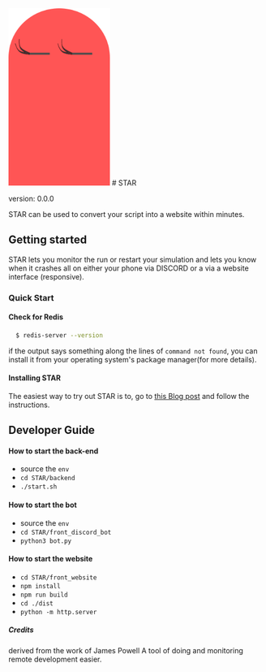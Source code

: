 <img src="./STAR/static/logo.svg.png" width="200px;">
# STAR

version: 0.0.0

STAR can be used to convert your script into a website within minutes.


## Getting started

STAR lets you monitor the run or restart your simulation and lets you know when it crashes all on either your phone via DISCORD or a via a website interface (responsive).

### Quick Start

#### Check for Redis

```bash
  $ redis-server --version
```

if the output says something along the lines of `command not found`,
you can install it from your operating system's package manager(for more details).

#### Installing STAR

The easiest way to try out STAR is to, go to [this Blog post](https://deshmukh-blog.netlify.app/detail/2.html) and follow the instructions.

## Developer Guide

#### How to start the back-end

- source the `env`
- `cd STAR/backend`
- `./start.sh`

#### How to start the bot

- source the `env`
- `cd STAR/front_discord_bot`
- `python3 bot.py`

#### How to start the website

- `cd STAR/front_website`
- `npm install`
- `npm run build`
- `cd ./dist`
- `python -m http.server`

##### Credits

derived from the work of James Powell
A tool of doing and monitoring remote development easier.
